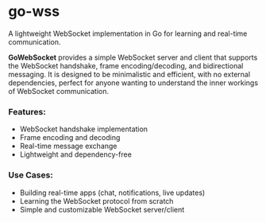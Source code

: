 # go-wss

A lightweight WebSocket implementation in Go for learning and real-time communication.

**GoWebSocket** provides a simple WebSocket server and client that supports the WebSocket handshake, frame encoding/decoding, and bidirectional messaging. It is designed to be minimalistic and efficient, with no external dependencies, perfect for anyone wanting to understand the inner workings of WebSocket communication.

### Features:
- WebSocket handshake implementation
- Frame encoding and decoding
- Real-time message exchange
- Lightweight and dependency-free

### Use Cases:
- Building real-time apps (chat, notifications, live updates)
- Learning the WebSocket protocol from scratch
- Simple and customizable WebSocket server/client
